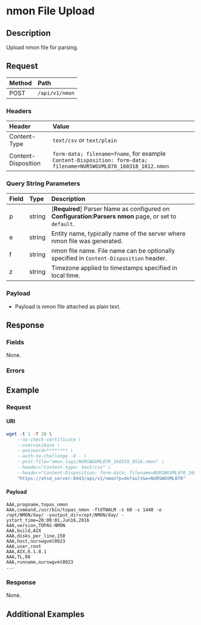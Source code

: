 # nmon File Upload

## Description

Upload nmon file for parsing.

## Request

| **Method** | **Path** |
|:---|:---|
| POST | `/api/v1/nmon` |

### Headers

|**Header**|**Value**|
|:---|:---|
| Content-Type | `text/csv` or `text/plain` |
| Content-Disposition | `form-data; filename=fname`, for example <br>`Content-Disposition: form-data; filename=NURSWGVML070_160318_1012.nmon` |

### Query String Parameters

| **Field** | **Type** | **Description** |
|:---|:---|:---|
| p   | string   | [**Required**] Parser Name as configured on **Configuration:Parsers nmon** page, or set to `default`.|
| e      | string   | Entity name, typically name of the server where nmon file was generated.|
| f| string | nmon file name. File name can be optionally specified in `Content-Disposition` header. |
| z | string | Timezone applied to timestamps specified in local time. | 

### Payload

* Payload is nmon file attached as plain text.

## Response 

### Fields

None.

### Errors

## Example 

### Request 

#### URI

```elm
wget -t 1 -T 10 \
    --no-check-certificate \
    --user=axibase \
    --password=******** \
    --auth-no-challenge -O - \
    --post-file="nmon_logs/NURSWGVML070_160319_0516.nmon" \
    --header="Content-type: text/csv" \
    --header="Content-Disposition: form-data; filename=NURSWGVML070_160318_1012.nmon" \
    "https://atsd_server:8443/api/v1/nmon?p=default&e=NURSWGVML070"
```

#### Payload

```ls
AAA,progname,topas_nmon
AAA,command,/usr/bin/topas_nmon -ftdTWALM -s 60 -c 1440 -o /opt/NMON/day/ -youtput_dir=/opt/NMON/day/ -ystart_time=20:00:01,Jun16,2016
AAA,version,TOPAS-NMON
AAA,build,AIX
AAA,disks_per_line,150
AAA,host,nurswgvml0023
AAA,user,root
AAA,AIX,6.1.8.1
AAA,TL,08
AAA,runname,nurswgvml0023
...
```

### Response

None.

## Additional Examples


